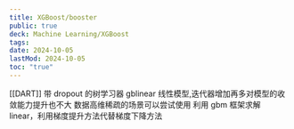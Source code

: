 ```yaml
---
title: XGBoost/booster
public: true
deck: Machine Learning/XGBoost
tags:
date: 2024-10-05
lastMod: 2024-10-05
toc: "true"
---
```



[[DART]]
带 dropout 的树学习器
gblinear
线性模型,迭代器增加再多对模型的收敛能力提升也不大
数据高维稀疏的场景可以尝试使用
利用 gbm 框架求解 linear，利用梯度提升方法代替梯度下降方法